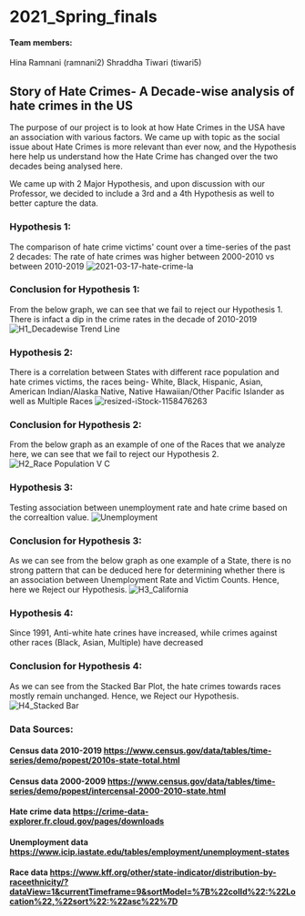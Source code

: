 # 2021_Spring_finals

#### Team members: 
Hina Ramnani (ramnani2)
Shraddha Tiwari (tiwari5)   

## Story of Hate Crimes- A Decade-wise analysis of hate crimes in the US

The purpose of our project is to look at how Hate Crimes in the USA have an association with various factors.
We came up with topic as the social issue about Hate Crimes is more relevant than ever now, and the Hypothesis here help us understand how the Hate Crime has changed over the two decades being analysed here.

We came up with 2 Major Hypothesis, and upon discussion with our Professor, we decided to include a 3rd and a 4th Hypothesis as well to better capture the data.

### Hypothesis 1:
The comparison of hate crime victims' count over a time-series of the past 2 decades:
The rate of hate crimes was higher between 2000-2010 vs between 2010-2019
![2021-03-17-hate-crime-la](https://user-images.githubusercontent.com/77983281/116895024-5c143780-abf8-11eb-826d-e907408220e3.jpeg)

### Conclusion for Hypothesis 1:
From the below graph, we can see that we fail to reject our Hypothesis 1. There is infact a dip in the crime rates in the decade of 2010-2019
![H1_Decadewise Trend Line](https://user-images.githubusercontent.com/77983353/117675993-bc642580-b172-11eb-980e-938f4b52896d.png)


### Hypothesis 2:
There is a correlation between States with different race population and hate crimes victims, the races being- White, Black, Hispanic, Asian, American Indian/Alaska Native, Native Hawaiian/Other Pacific Islander as well as Multiple Races
![resized-iStock-1158476263](https://user-images.githubusercontent.com/77983281/116894833-22dbc780-abf8-11eb-9041-fdb7a5fd6d8a.jpg)

### Conclusion for Hypothesis 2:
From the below graph as an example of one of the Races that we analyze here, we can see that we fail to reject our Hypothesis 2.
![H2_Race Population V C](https://user-images.githubusercontent.com/77983353/117677072-bf134a80-b173-11eb-9781-deacce35f8e2.png)



### Hypothesis 3:
Testing association between unemployment rate and hate crime based on the correaltion value.
![Unemployment](https://user-images.githubusercontent.com/77983281/116894968-4868d100-abf8-11eb-98fc-ba856b2c8100.jpg)

### Conclusion for Hypothesis 3:
As we can see from the below graph as one example of a State, there is no strong pattern that can be deduced here for determining whether there is an association between Unemployment Rate and Victim Counts. Hence, here we Reject our Hypothesis.
![H3_California](https://user-images.githubusercontent.com/77983353/117677709-524c8000-b174-11eb-92f2-182999a6cb9b.png)



### Hypothesis 4:
Since 1991, Anti-white hate crines have increased, while crimes against other races (Black, Asian, Multiple) have decreased

### Conclusion for Hypothesis 4:
As we can see from the Stacked Bar Plot, the hate crimes towards races mostly remain unchanged. Hence, we Reject our Hypothesis.
![H4_Stacked Bar](https://user-images.githubusercontent.com/77983353/117679205-adcb3d80-b175-11eb-965f-bcbc417e1796.png)




### Data Sources:
#### Census data 2010-2019 https://www.census.gov/data/tables/time-series/demo/popest/2010s-state-total.html
#### Census data 2000-2009 https://www.census.gov/data/tables/time-series/demo/popest/intercensal-2000-2010-state.html
#### Hate crime data https://crime-data-explorer.fr.cloud.gov/pages/downloads
#### Unemployment data https://www.icip.iastate.edu/tables/employment/unemployment-states
#### Race data https://www.kff.org/other/state-indicator/distribution-by-raceethnicity/?dataView=1&currentTimeframe=9&sortModel=%7B%22colId%22:%22Location%22,%22sort%22:%22asc%22%7D
